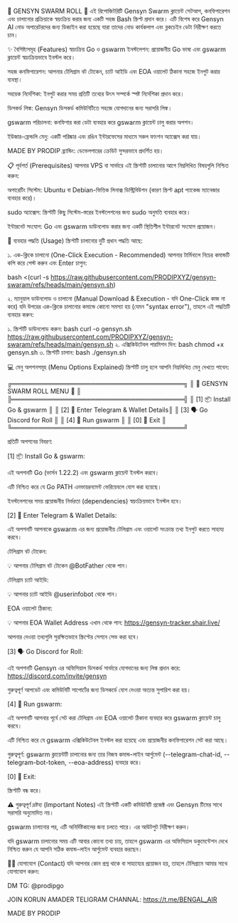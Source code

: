 🚀 GENSYN SWARM ROLL 🚀
এই রিপোজিটরিটি Gensyn Swarm ক্লায়েন্ট সেটআপ, কনফিগারেশন এবং চালানোর প্রক্রিয়াকে স্বয়ংক্রিয় করার জন্য একটি সহজ Bash স্ক্রিপ্ট প্রদান করে। এটি বিশেষ করে Gensyn AI নোড অপারেটরদের জন্য ডিজাইন করা হয়েছে যারা তাদের নোড কার্যকলাপ এবং ব্লকচেইন ডেটা নিরীক্ষণ করতে চান।

✨ বৈশিষ্ট্যসমূহ (Features)
স্বয়ংক্রিয় Go ও gswarm ইনস্টলেশন: প্রয়োজনীয় Go ভাষা এবং gswarm ক্লায়েন্ট স্বয়ংক্রিয়ভাবে ইনস্টল করে।

সহজ কনফিগারেশন: আপনার টেলিগ্রাম বট টোকেন, চ্যাট আইডি এবং EOA ওয়ালেট ঠিকানা সহজে ইনপুট করার ব্যবস্থা।

সহায়ক নির্দেশিকা: ইনপুট করার সময় প্রতিটি তথ্যের উৎস সম্পর্কে স্পষ্ট নির্দেশিকা প্রদান করে।

ডিসকর্ড লিঙ্ক: Gensyn ডিসকর্ড কমিউনিটিতে সহজে যোগদানের জন্য সরাসরি লিঙ্ক।

gswarm পরিচালনা: কনফিগার করা ডেটা ব্যবহার করে gswarm ক্লায়েন্ট চালু করার অপশন।

ইউজার-ফ্রেন্ডলি মেনু: একটি পরিষ্কার এবং রঙিন ইন্টারফেসের মাধ্যমে সকল ফাংশন অ্যাক্সেস করা যায়।

MADE BY PRODIP ব্র্যান্ডিং: ডেভেলপারের ক্রেডিট সুন্দরভাবে প্রদর্শিত হয়।

📋 পূর্বশর্ত (Prerequisites)
আপনার VPS বা সার্ভারে এই স্ক্রিপ্টটি চালানোর আগে নিম্নলিখিত বিষয়গুলি নিশ্চিত করুন:

অপারেটিং সিস্টেম: Ubuntu বা Debian-ভিত্তিক লিনাক্স ডিস্ট্রিবিউশন (কারণ স্ক্রিপ্ট apt প্যাকেজ ম্যানেজার ব্যবহার করে)।

sudo অ্যাক্সেস: স্ক্রিপ্টটি কিছু সিস্টেম-স্তরের ইনস্টলেশনের জন্য sudo অনুমতি ব্যবহার করে।

ইন্টারনেট সংযোগ: Go এবং gswarm ডাউনলোড করার জন্য একটি স্থিতিশীল ইন্টারনেট সংযোগ প্রয়োজন।

🚀 ব্যবহার পদ্ধতি (Usage)
স্ক্রিপ্টটি চালানোর দুটি প্রধান পদ্ধতি আছে:

১. এক-ক্লিকে চালানো (One-Click Execution - Recommended)
আপনার টার্মিনালে নিচের কমান্ডটি কপি করে পেস্ট করুন এবং Enter চাপুন:

bash <(curl -s https://raw.githubusercontent.com/PRODIPXYZ/gensyn-swaram/refs/heads/main/gensyn.sh)

২. ম্যানুয়াল ডাউনলোড ও চালানো (Manual Download & Execution - যদি One-Click কাজ না করে)
যদি উপরের এক-ক্লিকে চালানোর কমান্ডে কোনো সমস্যা হয় (যেমন "syntax error"), তাহলে এই পদ্ধতিটি ব্যবহার করুন:

১.  স্ক্রিপ্টটি ডাউনলোড করুন:
bash curl -o gensyn.sh https://raw.githubusercontent.com/PRODIPXYZ/gensyn-swaram/refs/heads/main/gensyn.sh 
২.  এক্সিকিউটেবল পারমিশন দিন:
bash chmod +x gensyn.sh 
৩.  স্ক্রিপ্টটি চালান:
bash ./gensyn.sh 

💻 মেনু অপশনসমূহ (Menu Options Explained)
স্ক্রিপ্টটি চালু হলে আপনি নিম্নলিখিত মেনু দেখতে পাবেন:

╔═══════════════════════════════════════╗
║      🔵 GENSYN SWARM ROLL MENU 🔵    ║
╠═══════════════════════════════════════╣
║ [1] 📦 Install Go & gswarm            ║
║ [2] 💬 Enter Telegram & Wallet Details║
║ [3] 🗣️ Go Discord for Roll           ║
║ [4] 🚀 Run gswarm                    ║
║ [0] 👋 Exit                           ║
╚═══════════════════════════════════════╝

প্রতিটি অপশনের বিবরণ:

[1] 📦 Install Go & gswarm:

এই অপশনটি Go (ভার্সন 1.22.2) এবং gswarm ক্লায়েন্ট ইনস্টল করবে।

এটি নিশ্চিত করে যে Go PATH এনভায়রনমেন্ট ভেরিয়েবলে যোগ করা হয়েছে।

ইনস্টলেশনের সময় প্রয়োজনীয় নির্ভরতা (dependencies) স্বয়ংক্রিয়ভাবে ইনস্টল হবে।

[2] 💬 Enter Telegram & Wallet Details:

এই অপশনটি আপনাকে gswarm এর জন্য প্রয়োজনীয় টেলিগ্রাম এবং ওয়ালেট সংক্রান্ত তথ্য ইনপুট করতে সাহায্য করবে।

টেলিগ্রাম বট টোকেন:

💡 আপনার টেলিগ্রাম বট টোকেন @BotFather থেকে পান।

টেলিগ্রাম চ্যাট আইডি:

💡 আপনার চ্যাট আইডি @userinfobot থেকে পান।

EOA ওয়ালেট ঠিকানা:

💡 আপনার EOA Wallet Address এখান থেকে পান: https://gensyn-tracker.shair.live/

আপনার দেওয়া তথ্যগুলি সুরক্ষিতভাবে স্ক্রিপ্টের সেশনে সেভ করা হবে।

[3] 🗣️ Go Discord for Roll:

এই অপশনটি Gensyn এর অফিসিয়াল ডিসকর্ড সার্ভারে যোগদানের জন্য লিঙ্ক প্রদান করে: https://discord.com/invite/gensyn

গুরুত্বপূর্ণ আপডেট এবং কমিউনিটি সাপোর্টের জন্য ডিসকর্ডে যোগ দেওয়া অত্যন্ত সুপারিশ করা হয়।

[4] 🚀 Run gswarm:

এই অপশনটি আপনার পূর্বে সেট করা টেলিগ্রাম এবং EOA ওয়ালেট ঠিকানা ব্যবহার করে gswarm ক্লায়েন্ট চালু করবে।

এটি নিশ্চিত করে যে gswarm এক্সিকিউটেবল ইনস্টল করা হয়েছে এবং প্রয়োজনীয় কনফিগারেশন সেট করা আছে।

গুরুত্বপূর্ণ: gswarm ক্লায়েন্টটি চালানোর জন্য তার নিজস্ব কমান্ড-লাইন আর্গুমেন্ট (--telegram-chat-id, --telegram-bot-token, --eoa-address) ব্যবহার করে।

[0] 👋 Exit:

স্ক্রিপ্টটি বন্ধ করে।

⚠️ গুরুত্বপূর্ণ দ্রষ্টব্য (Important Notes)
এই স্ক্রিপ্টটি একটি কমিউনিটি প্রজেক্ট এবং Gensyn টিমের সাথে সরাসরি অনুমোদিত নয়।

gswarm চালানোর পর, এটি অনির্দিষ্টকালের জন্য চলতে পারে। এর আউটপুট নিরীক্ষণ করুন।

যদি gswarm চালানোর সময় এটি আবার কোনো তথ্য চায়, তাহলে gswarm এর অফিসিয়াল ডকুমেন্টেশন দেখে নিশ্চিত করুন যে আপনি সঠিক কমান্ড-লাইন আর্গুমেন্ট ব্যবহার করছেন।

👨‍💻 যোগাযোগ (Contact)
যদি আপনার কোন প্রশ্ন থাকে বা সাহায্যের প্রয়োজন হয়, তাহলে টেলিগ্রামে আমার সাথে যোগাযোগ করুন:

DM TG: @prodipgo

JOIN KORUN AMADER TELIGRAM CHANNAL: https://t.me/BENGAL_AIR

MADE BY PRODIP
